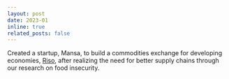 ```yaml
---
layout: post
date: 2023-01
inline: true
related_posts: false
---
```


Created a startup, Mansa, to build a commodities exchange for developing economies, [Riso](https://github.com/MatteoPerona/Riso), after realizing the need for better supply chains through our research on food insecurity.